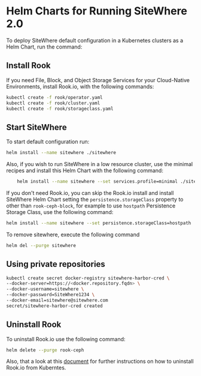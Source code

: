 # Helm Charts for Running SiteWhere 2.0

To deploy SiteWhere default configuration in a Kubernetes clusters as a Helm Chart, run the command:

## Install Rook

If you need File, Block, and Object Storage Services for your Cloud-Native Environments, install Rook.io, with the following commands:

```sh
kubectl create -f rook/operator.yaml
kubectl create -f rook/cluster.yaml
kubectl create -f rook/storageclass.yaml
```

## Start SiteWhere

To start default configuration run:

```sh
helm install --name sitewhere ./sitewhere
```

Also, if you wish to run SiteWhere in a low resource cluster, use the 
minimal recipes and install this Helm Chart with the following command:

```sh
    helm install --name sitewhere --set services.profile=minimal ./sitewhere
```

If you don't need Rook.io, you can skip the Rook.io install and install
SiteWhere Helm Chart setting the `persistence.storageClass` property to
other than `rook-ceph-block`, for example to use `hostpath` Persistence
Storage Class, use the following command:  

```sh
helm install --name sitewhere --set persistence.storageClass=hostpath ./sitewhere
```

To remove sitewhere, execute the following command

```sh
helm del --purge sitewhere
```

## Using private repositories

```sh
kubectl create secret docker-registry sitewhere-harbor-cred \
--docker-server=https://<docker.repository.fqdn> \
--docker-username=sitewhere \
--docker-password=SiteWhere1234 \
--docker-email=sitewhere@sitewhere.com 
secret/sitewhere-harbor-cred created
```

## Uninstall Rook

To uninstall Rook.io use the following command:

```sh
helm delete --purge rook-ceph
```

Also, that a look at this [document](https://rook.io/docs/rook/v0.8/ceph-teardown.html)
for further instructions on how to uninstall Rook.io from Kuberntes.